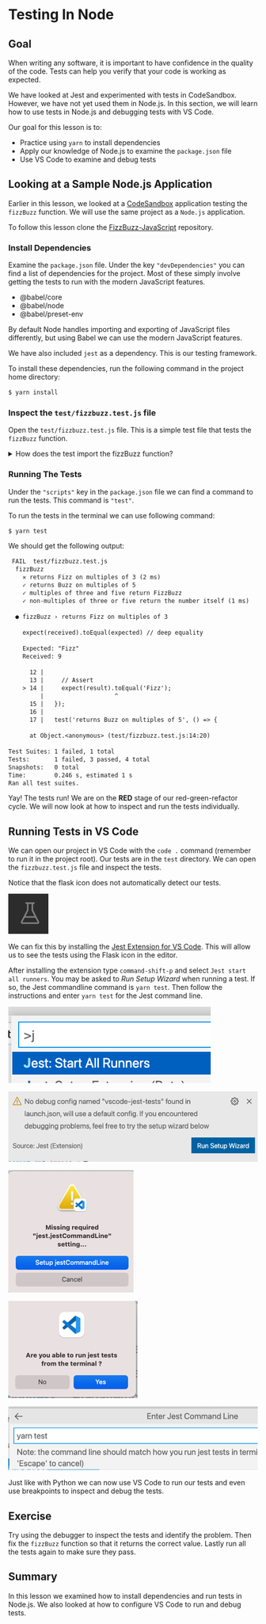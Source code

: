 # Testing In Node

## Goal

When writing any software, it is important to have confidence in the quality of the code. Tests can help you verify that your code is working as expected.

We have looked at Jest and experimented with tests in CodeSandbox.  However, we have not yet used them in Node.js. In this section, we will learn how to use tests in Node.js and debugging tests with VS Code.

Our goal for this lesson is to:

- Practice using `yarn` to install dependencies
- Apply our knowledge of Node.js to examine the `package.json` file
- Use VS Code to examine and debug tests

## Looking at a Sample Node.js Application

Earlier in this lesson, we looked at a [CodeSandbox](https://codesandbox.io/s/fizzbuzz-with-tests-488sq?file=/test/fizzbuzz.test.js) application testing the `fizzBuzz` function. We will use the same project as a `Node.js` application.  

To follow this lesson clone the [FizzBuzz-JavaScript](https://github.com/AdaGold/fizzbuzz_javascript) repository.

### Install Dependencies

Examine the `package.json` file.  Under the key `"devDependencies"` you can find a list of dependencies for the project.  Most of these simply involve getting the tests to run with the modern JavaScript features.

- @babel/core
- @babel/node
- @babel/preset-env

By default Node handles importing and exporting of JavaScript files differently, but using Babel we can use the modern JavaScript features.

We have also included `jest` as a dependency.  This is our testing framework.

To install these dependencies, run the following command in the project home directory:

```bash
$ yarn install
```

### Inspect the `test/fizzbuzz.test.js` file

Open the `test/fizzbuzz.test.js` file.  This is a simple test file that tests the `fizzBuzz` function.  

<details>
  <summary>How does the test import the fizzBuzz function?</summary>

  The test imports the `fizzBuzz` function with the statement import fizzBuzz from '../src/fizzbuzz';

</details>

### Running The Tests

Under the `"scripts"` key in the `package.json` file we can find a command to run the tests.  This command is `"test"`.

To run the tests in the terminal we can use following command:

```bash
$ yarn test
```

We should get the following output:

```
 FAIL  test/fizzbuzz.test.js
  fizzBuzz
    ✕ returns Fizz on multiples of 3 (2 ms)
    ✓ returns Buzz on multiples of 5
    ✓ multiples of three and five return FizzBuzz
    ✓ non-multiples of three or five return the number itself (1 ms)

  ● fizzBuzz › returns Fizz on multiples of 3

    expect(received).toEqual(expected) // deep equality

    Expected: "Fizz"
    Received: 9

      12 |
      13 |     // Assert
    > 14 |     expect(result).toEqual('Fizz');
         |                    ^
      15 |   });
      16 |
      17 |   test('returns Buzz on multiples of 5', () => {

      at Object.<anonymous> (test/fizzbuzz.test.js:14:20)

Test Suites: 1 failed, 1 total
Tests:       1 failed, 3 passed, 4 total
Snapshots:   0 total
Time:        0.246 s, estimated 1 s
Ran all test suites.
```

Yay! The tests run!  We are on the **RED** stage of our red-green-refactor cycle.  We will now look at how to inspect and run the tests individually.


## Running Tests in VS Code

We can open our project in VS Code with the `code .` command (remember to run it in the project root).  Our tests are in the `test` directory. We can open the `fizzbuzz.test.js` file and inspect the tests.

Notice that the flask icon does not automatically detect our tests.  

![Flask icon for inspecting tests](../assets/tests__testing-in-node__flask-icon.png)

We can fix this by installing the [Jest Extension for VS Code](https://marketplace.visualstudio.com/items?itemName=Orta.vscode-jest). This will allow us to see the tests using the Flask icon in the editor.

After installing the extension type `command-shift-p` and select `Jest start all runners`.  You may be asked to *Run Setup Wizard* when running a test. If so, the Jest commandline command is `yarn test`. Then follow the instructions and enter `yarn test` for the Jest command line.

![Jest start all runners](../assets/tests__testing-in-node__test-runners.png)

![Jest Run Setup Wizard](../assets/tests__testing-in-node__run-wizard.png)

![Jest setup command line](../assets/tests__testing-in-node__setup-jest-commandline.png)

![Are you able to run jest from cmd line](../assets/tests__testing-in-node__able-to-run-from-cmd.png)

![Jest command line](../assets/tests__testing-in-node__enter-jest-cmd.png)

Just like with Python we can now use VS Code to run our tests and even use breakpoints to inspect and debug the tests.

## Exercise

Try using the debugger to inspect the tests and identify the problem.  Then fix the `fizzBuzz` function so that it returns the correct value.  Lastly run all the tests again to make sure they pass.

## Summary

In this lesson we examined how to install dependencies and run tests in Node.js. We also looked at how to configure VS Code to run and debug tests.
